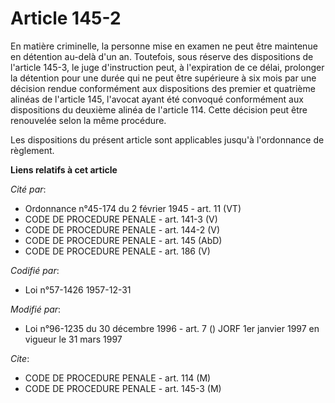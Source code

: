# Article 145-2

En matière criminelle, la personne mise en examen ne peut être maintenue en détention au-delà d'un an. Toutefois, sous
réserve des dispositions de l'article 145-3, le juge d'instruction peut, à l'expiration de ce délai, prolonger la détention
pour une durée qui ne peut être supérieure à six mois par une décision rendue conformément aux dispositions des premier et
quatrième alinéas de l'article 145, l'avocat ayant été convoqué conformément aux dispositions du deuxième alinéa de l'article
114. Cette décision peut être renouvelée selon la même procédure.

Les dispositions du présent article sont applicables jusqu'à l'ordonnance de règlement.

**Liens relatifs à cet article**

_Cité par_:

  - Ordonnance n°45-174 du 2 février 1945 - art. 11 (VT)
  - CODE DE PROCEDURE PENALE - art. 141-3 (V)
  - CODE DE PROCEDURE PENALE - art. 144-2 (V)
  - CODE DE PROCEDURE PENALE - art. 145 (AbD)
  - CODE DE PROCEDURE PENALE - art. 186 (V)

_Codifié par_:

  - Loi n°57-1426 1957-12-31

_Modifié par_:

  - Loi n°96-1235 du 30 décembre 1996 - art. 7 () JORF 1er janvier 1997 en vigueur le 31 mars 1997

_Cite_:

  - CODE DE PROCEDURE PENALE - art. 114 (M)
  - CODE DE PROCEDURE PENALE - art. 145-3 (M)
